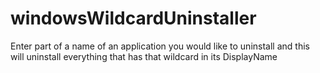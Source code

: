 windowsWildcardUninstaller
==========================

Enter part of a name of an application you would like to uninstall and this will uninstall everything that has that wildcard in its DisplayName
